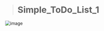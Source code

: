> # Simple_ToDo_List_1 
![image](https://github.com/Mukhammadullo/Simple_ToDo_List_1/assets/123205991/edfdb073-68a5-4412-a781-715b2f807cfd)
